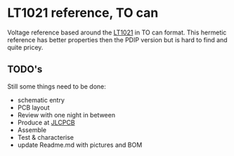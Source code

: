 # LT1021 reference, TO can
Voltage reference based around the [LT1021](https://www.analog.com/media/en/technical-documentation/data-sheets/1021fc.pdf) in TO can format. This hermetic reference has better properties then the PDIP version but is hard to find and quite pricey.
## TODO's
Still some things need to be done:
* schematic entry 
* PCB layout
* Review with one night in between
* Produce at [JLCPCB](https://jlcpcb.com/)
* Assemble
* Test & characterise
* update Readme.md with pictures and BOM




